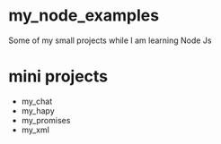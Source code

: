 # my_node_examples
Some of my small projects while I am learning Node Js

# mini projects

- my_chat
- my_hapy
- my_promises
- my_xml
